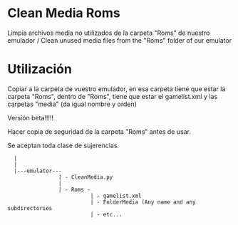# Clean Media Roms
Limpia archivos media no utilizados de la carpeta "Roms" de nuestro emulador /  Clean unused media files from the "Roms" folder of our emulator

# Utilización
Copiar a la carpeta de vuestro emulador, en esa carpeta tiene que estar la carpeta "Roms", dentro de "Roms", tiene que estar el gamelist.xml y las carpetas "media" (da igual nombre y orden)

Versión beta!!!!!

Hacer copia de seguridad de la carpeta "Roms" antes de usar.

Se aceptan toda clase de sujerencias.


      |
      |
      |---emulator---
                    | - CleanMedia.py
                    |
                    | - Roms - 
                              | - gamelist.xml
                              | - FolderMedia (Any name and any subdirectories
                              | - etc...
